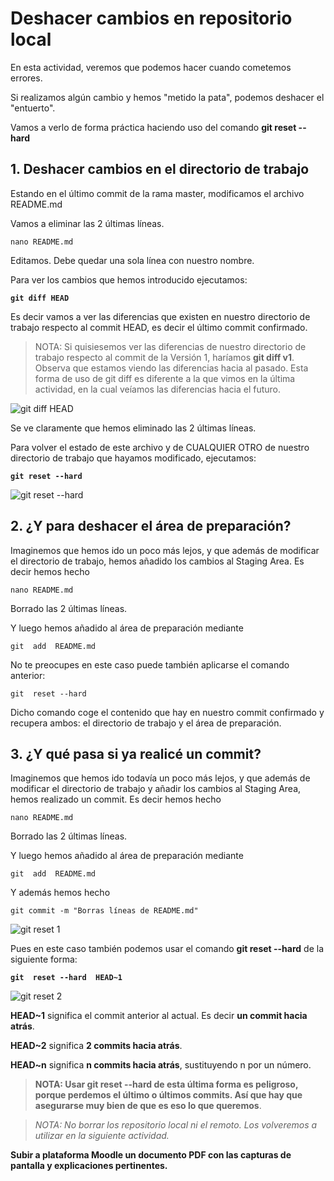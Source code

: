 # Deshacer cambios en repositorio local

En esta actividad, veremos que podemos hacer cuando cometemos errores.

Si realizamos algún cambio y hemos "metido la pata", podemos deshacer el "entuerto".

Vamos a verlo de forma práctica haciendo uso del comando  **git reset --hard**

##  1. Deshacer cambios en el directorio de trabajo

Estando en el último commit de la rama master, modificamos el archivo README.md

Vamos a eliminar las 2 últimas líneas.

```
nano README.md
```

Editamos. Debe quedar una sola línea con nuestro nombre.

Para ver los cambios que hemos introducido ejecutamos:


**`git diff HEAD`**


Es decir vamos a ver las diferencias que existen en nuestro directorio de trabajo respecto al commit HEAD, es decir el último commit confirmado.

> NOTA: Si quisiesemos ver las diferencias de nuestro directorio de trabajo respecto al commit de la Versión 1, haríamos **git diff v1**.
> Observa que estamos viendo las diferencias hacia al pasado. Esta forma de uso de git diff es diferente a la que vimos en la última actividad, en la cual veíamos las diferencias hacia el futuro.

![git diff HEAD](assets/git-diff-head.png)


Se ve claramente que hemos eliminado las 2 últimas líneas. 

Para volver el estado de este archivo y de CUALQUIER OTRO de nuestro directorio de trabajo que hayamos modificado, ejecutamos:


**`git reset --hard`**


![git reset --hard](assets/git-reset--hard.png)

##  2. ¿Y para deshacer el área de preparación?

Imaginemos que hemos ido un poco más lejos, y que además de modificar el directorio de trabajo, hemos añadido los cambios al Staging Area. Es decir hemos hecho

```
nano README.md
```

Borrado las 2 últimas líneas.

Y luego hemos añadido al área de preparación mediante 

```
git  add  README.md
```

No te preocupes en este caso puede también aplicarse el comando anterior:

```
git  reset --hard
```

Dicho comando coge el contenido que hay en nuestro commit confirmado y recupera ambos: el directorio de trabajo y el área de preparación.

## 3. ¿Y qué pasa si ya realicé un commit?

Imaginemos que hemos ido todavía un poco más lejos, y que además de modificar el directorio de trabajo y añadir los cambios al Staging Area, hemos realizado un commit. Es decir hemos hecho

```
nano README.md
```

Borrado las 2 últimas líneas.

Y luego hemos añadido al área de preparación mediante 

```
git  add  README.md
```

Y además hemos hecho

```
git commit -m "Borras líneas de README.md"
```

![git reset 1](assets/git-reset-commit-1.png)



Pues en este caso también podemos usar el comando **git reset --hard** de la siguiente forma:


**`git  reset --hard  HEAD~1`**


![git reset 2](assets/git-reset-commit-2.png)
 

**HEAD~1** significa el commit anterior al actual. Es decir **un commit hacia atrás**.

**HEAD~2** significa **2 commits hacia atrás**. 

**HEAD~n** significa **n commits hacia atrás**, sustituyendo n por un número.

> **NOTA: Usar git reset --hard de esta última forma es peligroso, porque perdemos el último o últimos commits. Así que hay que asegurarse muy bien de que es eso lo que queremos**. 




> *NOTA: No borrar los repositorio local ni el remoto. Los volveremos a utilizar en la siguiente actividad.*

**Subir a plataforma Moodle un documento PDF con las capturas de pantalla y explicaciones pertinentes.**
